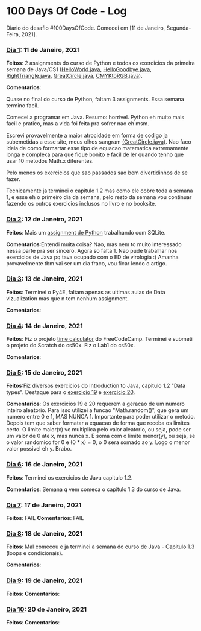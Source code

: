 # 100 Days Of Code - Log

Diario do desafio #100DaysOfCode. Comecei em [11 de Janeiro, Segunda-Feira, 2021].

### [Dia 1](https://github.com/jpvasquesc/100-days-of-code/tree/master/dias/r1-d1): 11 de Janeiro, 2021 

**Feitos**: 2 assignments do curso de Python e todos os exercicios da primeira semana de Java/CS1 ([HelloWorld.java](https://github.com/jpvasquesc/100-days-of-code/blob/master/dias/r1-d1/HelloWorld.java), [HelloGoodbye.java](https://github.com/jpvasquesc/100-days-of-code/blob/master/dias/r1-d1/HelloGoodbye.java), [RightTriangle.java](https://github.com/jpvasquesc/100-days-of-code/blob/master/dias/r1-d1/RightTriangle.java), [GreatCircle.java](https://github.com/jpvasquesc/100-days-of-code/blob/master/dias/r1-d1/GreatCircle.java), [CMYKtoRGB.java](https://github.com/jpvasquesc/100-days-of-code/blob/master/dias/r1-d1/CMYKtoRGB.java)). 

**Comentarios**:

Quase no final do curso de Python, faltam 3 assignments. Essa semana termino facil.

Comecei a programar em Java. Resumo: horrivel. Python eh muito mais facil e pratico, mas a vida foi feita pra sofrer nao eh msm.

Escrevi provavelmente a maior atrocidade em forma de codigo ja subemetidas a esse site, meus olhos sangram [(GreatCircle.java)](https://github.com/jpvasquesc/100-days-of-code/blob/master/dias/r1-d1/GreatCircle.java). Nao faco ideia de como formartar esse tipo de equacao matematica extremamente longa e complexa para que fique bonito e facil de ler quando tenho que usar 10 metodos Math.x diferentes.

Pelo menos os exercicios que sao passados sao bem divertidinhos de se fazer.

Tecnicamente ja terminei o capitulo 1.2 mas como ele cobre  toda a semana 1, e esse eh o primeiro dia da semana, pelo resto da semana vou continuar fazendo os outros exercicios 
inclusos no livro e no booksite.


### [Dia 2](https://github.com/jpvasquesc/100-days-of-code/tree/master/dias/r1-d2): 12 de Janeiro, 2021 

**Feitos**: Mais um [assignment de Python](https://github.com/jpvasquesc/100-days-of-code/blob/master/dias/r1-d2/tracks.py) trabalhando com SQLite. 

**Comentarios**:Entendi muita coisa? Nao, mas nem to muito interessado nessa parte pra ser sincero.
Agora so falta 1.
Nao pude trabalhar nos exercicios de Java pq tava ocupado com o ED de virologia :(
Amanha provavelmente tbm vai ser um dia fraco, vou ficar lendo o artigo.


### [Dia 3](https://github.com/jpvasquesc/100-days-of-code/tree/master/dias/r1-d3): 13 de Janeiro, 2021 

**Feitos**: Terminei o Py4E, faltam apenas as ultimas aulas de Data vizualization mas que n tem nenhum assignment.

**Comentarios**:

### [Dia 4](https://github.com/jpvasquesc/100-days-of-code/tree/master/dias/r1-d4): 14 de Janeiro, 2021 

**Feitos**: Fiz o projeto [time calculator](https://github.com/jpvasquesc/100-days-of-code/blob/master/dias/r1-d4/time_calculator.py) do FreeCodeCamp.
Terminei e submeti o projeto do Scratch do cs50x. Fiz o Lab1 do cs50x.

**Comentarios**:

### [Dia 5](https://github.com/jpvasquesc/100-days-of-code/tree/master/dias/r1-d5): 15 de Janeiro, 2021 

**Feitos**:Fiz diversos exercicios do Introduction to Java, capitulo 1.2 "Data types". Destaque para o [exercicio 19](https://github.com/jpvasquesc/100-days-of-code/blob/master/dias/r1-d5/E19.java) e [exercicio 20](https://github.com/jpvasquesc/100-days-of-code/blob/master/dias/r1-d5/E20.java).

**Comentarios**: Os exercicios 19 e 20 requerem a geracao de um numero inteiro aleatorio. Para isso utilizei a funcao "Math.random()", que gera um numero entre 0 e 1, MAS NUNCA 1. Importante para poder utilizar o metodo. Depois tem que saber formatar a equacao de forma que receba os limites certo. O limite maior(x) vc multiplica pelo valor aleatorio, ou seja, pode ser um valor de 0 ate x, mas nunca x. E soma com o limite menor(y), ou seja, se o valor randomico for 0 e (0 * x) = 0, o 0 sera somado ao y. Logo o menor valor possivel eh y. Brabo.

### [Dia 6](https://github.com/jpvasquesc/100-days-of-code/tree/master/dias/r1-d6): 16 de Janeiro, 2021 

**Feitos**: Terminei os exercicios de Java capitulo 1.2.


**Comentarios**: Semana q vem comeca o capitulo 1.3 do curso de Java.

### [Dia 7](https://github.com/jpvasquesc/100-days-of-code/tree/master/dias/r1-d7): 17 de Janeiro, 2021 

**Feitos**: FAIL
**Comentarios**: FAIL

### [Dia 8](https://github.com/jpvasquesc/100-days-of-code/tree/master/dias/r1-d8): 18 de Janeiro, 2021 

**Feitos**: Mal comecou e ja terminei a semana do curso de Java - Capitulo 1.3 (loops e condicionais). 

**Comentarios**:

### [Dia 9](https://github.com/jpvasquesc/100-days-of-code/tree/master/dias/r1-d9): 19 de Janeiro, 2021 

**Feitos**:
**Comentarios**:

### [Dia 10](https://github.com/jpvasquesc/100-days-of-code/tree/master/dias/r1-d10): 20 de Janeiro, 2021 

**Feitos**:
**Comentarios**:



